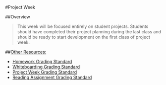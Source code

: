 #Project Week

##Overview
> This week will be focused entirely on student projects. Students should have completed their project planning during the last class and should be ready to start development on the first class of project week.

##[Other Resources:](Resources/)
* [Homework Grading Standard](Resources/hw-grading-standard/)
* [Whiteboarding Grading Standard](Resources/wb-grading-standard/)
* [Project Week Grading Standard](Resources/pw-grading-standard/)
* [Reading Assignment Grading Standard](Resources/ra-grading-standard/)
